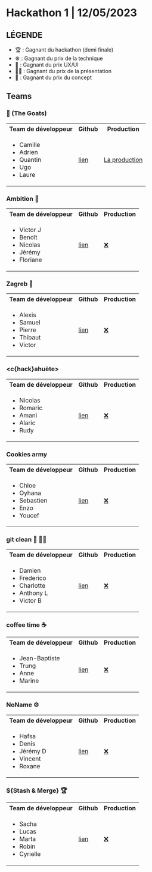 # Hackathon 1 | 12/05/2023

## LÉGENDE

-   🏆 : Gagnant du hackathon (demi finale)
-   ⚙️ : Gagnant du prix de la technique
-   🎨 : Gagnant du prix UX/UI
-   👩‍🏫 : Gagnant du prix de la présentation
-   🎁 : Gagnant du prix du concept

## Teams

### 🐐 (The Goats)

<table>
    <tr>
        <th>Team de développeur</th>
        <th>Github</th>
        <th>Production</th>
    </tr>
    <tr>
        <td>
            <ul>
                <li>Camille</li>
                <li>Adrien</li>
                <li>Quantin</li>
                <li>Ugo</li>
                <li>Laure</li>
            </ul>
        </td>
        <td>
            <a href="https://github.com/Camfabjeh/thegoats">lien</a>
        </td>
        <td>
            <a href="https://thegoats.remote-fr-3.wilders.dev/">La production</a>
        </td>
    </tr>
</table>

### Ambition 🎁

<table>
    <tr>
        <th>Team de développeur</th>
        <th>Github</th>
        <th>Production</th>
    </tr>
    <tr>
        <td>
            <ul>
                <li>Victor J</li>
                <li>Benoît</li>
                <li>Nicolas</li>
                <li>Jérémy</li>
                <li>Floriane</li>
            </ul>
        </td>
        <td>
            <a href="https://github.com/Maillardjay/Hackathon_2">lien</a>
        </td>
        <td>
            <a href="!#">❌</a>
        </td>
    </tr>
</table>

### Zagreb 🎨

<table>
    <tr>
        <th>Team de développeur</th>
        <th>Github</th>
        <th>Production</th>
    </tr>
    <tr>
        <td>
            <ul>
                <li>Alexis</li>
                <li>Samuel</li>
                <li>Pierre</li>
                <li>Thibaut</li>
                <li>Victor</li>
            </ul>
        </td>
        <td>
            <a href="https://github.com/samuelfaberdev/WCS-Hackathon2-Team-Zagreb">lien</a>
        </td>
        <td>
            <a href="!#">❌</a>
        </td>
    </tr>
</table>

### <c{hack}ahuète>

<table>
    <tr>
        <th>Team de développeur</th>
        <th>Github</th>
        <th>Production</th>
    </tr>
    <tr>
        <td>
            <ul>
                <li>Nicolas</li>
                <li>Romaric</li>
                <li>Amani</li>
                <li>Alaric</li>
                <li>Rudy</li>
            </ul>
        </td>
        <td>
            <a href="https://github.com/Alaaric/Hackathon-team-chackahu-te">lien</a>
        </td>
        <td>
            <a href="!#">❌</a>
        </td>
    </tr>
</table>

### Cookies army

<table>
    <tr>
        <th>Team de développeur</th>
        <th>Github</th>
        <th>Production</th>
    </tr>
    <tr>
        <td>
            <ul>
                <li>Chloe</li>
                <li>Oyhana</li>
                <li>Sebastien</li>
                <li>Enzo</li>
                <li>Youcef</li>
            </ul>
        </td>
        <td>
            <a href="https://github.com/SbirLobo/cookiesarmy">lien</a>
        </td>
        <td>
            <a href="!#">❌</a>
        </td>
    </tr>
</table>

### git clean 🧹 👩‍🏫

<table>
    <tr>
        <th>Team de développeur</th>
        <th>Github</th>
        <th>Production</th>
    </tr>
    <tr>
        <td>
            <ul>
                <li>Damien</li>
                <li>Frederico</li>
                <li>Charlotte</li>
                <li>Anthony L</li>
                <li>Victor B</li>
            </ul>
        </td>
        <td>
            <a href="https://github.com/Zanelidd/GitClean">lien</a>
        </td>
        <td>
            <a href="!#">❌</a>
        </td>
    </tr>
</table>

### coffee time ☕

<table>
    <tr>
        <th>Team de développeur</th>
        <th>Github</th>
        <th>Production</th>
    </tr>
    <tr>
        <td>
            <ul>
                <li>Jean-Baptiste</li>
                <li>Trung</li>
                <li>Anne</li>
                <li>Marine</li>
            </ul>
        </td>
        <td>
            <a href="https://github.com/nguyen-tt/Hackathon2">lien</a>
        </td>
        <td>
            <a href="!#">❌</a>
        </td>
    </tr>
</table>

### NoName ⚙️

<table>
    <tr>
        <th>Team de développeur</th>
        <th>Github</th>
        <th>Production</th>
    </tr>
    <tr>
        <td>
            <ul>
                <li>Hafsa</li>
                <li>Denis</li>
                <li>Jérémy D</li>
                <li>Vincent</li>
                <li>Roxane</li>
            </ul>
        </td>
        <td>
            <a href="https://github.com/ddZ6ii/hackaton-2">lien</a>
        </td>
        <td>
            <a href="!#">❌</a>
        </td>
    </tr>
</table>

### ${Stash & Merge} 🏆

<table>
    <tr>
        <th>Team de développeur</th>
        <th>Github</th>
        <th>Production</th>
    </tr>
    <tr>
        <td>
            <ul>
                <li>Sacha</li>
                <li>Lucas</li>
                <li>Marta</li>
                <li>Robin</li>
                <li>Cyrielle</li>
            </ul>
        </td>
        <td>
            <a href="https://github.com/NPM-Run-Stars/2023_HACKATON_02">lien</a>
        </td>
        <td>
            <a href="!#">❌</a>
        </td>
    </tr>
</table>
